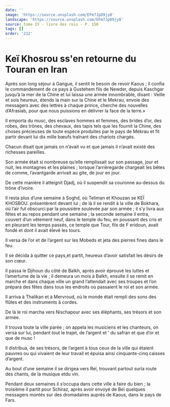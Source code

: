 ```yaml
---
date: ''
image: 'https://source.unsplash.com/EFm7JpD9jy8'
landscape: 'https://source.unsplash.com/EFm7JpD9jy8'
source: tome IV - livre des rois - P. 150
tags: []
order: '212'
---
```


# Keï Khosrou ss'en retourne du Touran en Iran

Après son long séjour à Gangue, il sentit le besoin de revoir Kaous ; il confia le commandement de ce pays à Gustehem fils de Newder, depuis Kaschgar jusqu’à la mer de la Chine et lui laissa une armée innombrable, disant : Veille et sois heureux, étends la main sur la Chine et le Mekrau, envoie des messagers avec des lettres à chaque prince, cherche des nouvelles d’Afrasiab, pour que nous puissions en délivrer la face de la terre.»

Il emporta du musc, des esclaves hommes et femmes, des brides d’or, des robes, des trônes, des chevaux, des tapis tels que les fournit la Chine, des choses précieuses de toute espèce produites par le pays de Mekrau et fit partir devant lui dix mille bœufs traînant des chariots chargés.

Chacun disait que jamais on n’avait vu et que jamais il n’avait existé des richesses pareilles.

Son armée était si nombreuse qu’elle remplissait sur son passage, jour et nuit, les montagnes et les plaines ; lorsque l’arrièregarde chargeait les bêtes de comme, l’avantgarde arrivait au gite, de jour en jour.

De cette manière il atteignit Djadj, où il suspendit sa couronne au-dessus du trône d’ivoire.

Il resta plus d’une semaine à Soghd, où Teliman et Khouzan se KEÏ KHOSBOU. présentèrent devant lui ; de là il se rendit à la ville de Bokhara, où l’air fut obscurci par la poussière soulevée par son armée ; il s’y livra aux fêtes et au repos pendant une semaine ; la seconde semaine il entra, couvert d’un vêtement neuf, dans le temple du feu, en poussant des cris et en pleurant les temps passés, ce temple que Tour, fils de F eridoun, avait fondé et dont il avait élevé les tours.

Il versa de l’or et de l’argent sur les Mobeds et jeta des pierres fines dans le feu.

Il se décida à quitter ce pays,et partit, heureux d’avoir satisfait les désirs de son cœur.

Il passa le Djihoun du côté de Balkh, après avoir éprouvé les luttes et l’amertume de la vie ; il demeura un mois à Balkh, ensuite il se remit en marche et dans chaque ville un grand l’attendait avec ses troupes et l’on prépara des fêtes dans tous les endroits où passaient le roi et son armée.

Il arriva à Thalikan et à Mervroud, où le monde était rempli des sons des flûtes et des instruments à cordes.

De là le roi marcha vers Nischapour avec ses éléphants, ses trésors et son armée.

Il trouva toute la ville parée ; on appela les musiciens et les chanteurs, on versa sur lui, pendant tout le trajet, de l’argent et ’
du safran et que d’or et que de musc !

Il distribua, de ses trésors, de l’argent à tous ceux de la ville qui étaient pauvres ou qui vivaient de leur travail et épuisa ainsi cinquante-cinq caisses d’argent.

Au bout d’une semaine il se dirigea vers Reï, trouvant partout surla route des chants, de la musique etdu vin.

Pendant deux semaines il s’occupa dans cette ville à faire du bien ; la troisième il partit pour Schiraz, après avoir envoyé de Beï quelques messagers montés sur des dromadaires auprès de Kaous, dans le pays de Fars.
